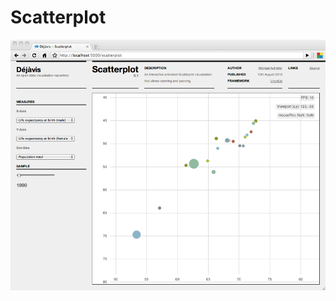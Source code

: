 Scatterplot
================================================================================

![Screenshot](http://github.com/michael/scatterplot/raw/master/assets/screenshot.png)